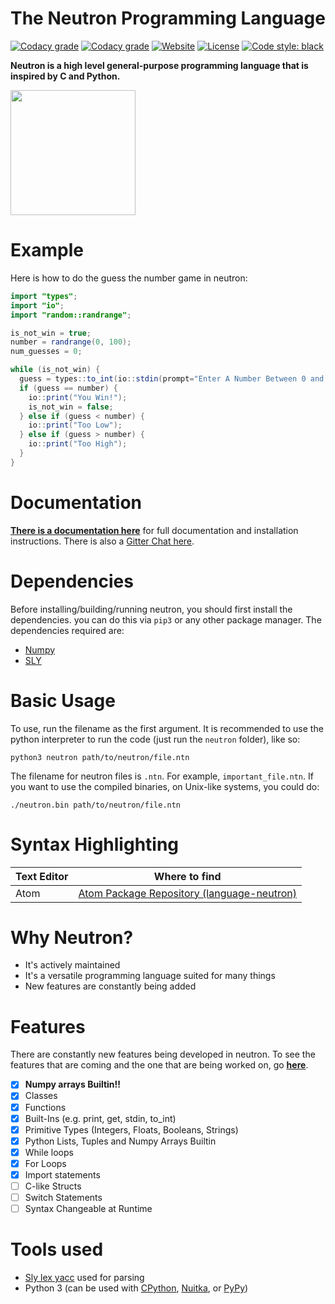 # The Neutron Programming Language

[![Codacy grade](https://img.shields.io/codacy/grade/9bb7d4a628ca4ef1b95dc88a57cb1119.svg?style=for-the-badge)](https://app.codacy.com/project/MonliH/neutron/dashboard)
[![Codacy grade](https://img.shields.io/travis/the-neutron-foundation/neutron-language.svg?style=for-the-badge)](https://travis-ci.org/the-neutron-foundation/neutron-language)
[![Website](https://img.shields.io/badge/website-here-blue.svg?style=for-the-badge
)](https://the-neutron-foundation.github.io/)
[![License](https://img.shields.io/badge/license-GPL%203.0-blue.svg?style=for-the-badge)](https://www.gnu.org/licenses/gpl-3.0.en.html)
[![Code style: black](https://img.shields.io/badge/code%20style-black-000000.svg?style=for-the-badge)](https://github.com/python/black)

**Neutron is a high level general-purpose programming language that is inspired by C and Python.**

<img src="https://the-neutron-foundation.github.io/_media/logo_transparent.png" width="200">

<!---| ![python](./images/python_np_array.png) | ![neutron](./images/neutron_np_array.png)
|:--:|:--:|
| Numpy array in Python | Numpy array in **Neutron**-->

# Example
Here is how to do the guess the number game in neutron:

```java
import "types";
import "io";
import "random::randrange";

is_not_win = true;
number = randrange(0, 100);
num_guesses = 0;

while (is_not_win) {
  guess = types::to_int(io::stdin(prompt="Enter A Number Between 0 and 100: "));
  if (guess == number) {
    io::print("You Win!");
    is_not_win = false;
  } else if (guess < number) {
    io::print("Too Low");
  } else if (guess > number) {
    io::print("Too High");
  }
}
```

# Documentation
**[There is a documentation here](https://the-neutron-foundation.github.io/)** for full documentation and installation instructions. There is also a [Gitter Chat here](https://gitter.im/The-Neutron-Foundation).

# Dependencies
Before installing/building/running neutron, you should first install the dependencies. you can do this via `pip3` or any other package manager. The dependencies required are:

* [Numpy](https://www.numpy.org/)
* [SLY](https://github.com/dabeaz/sly)

# Basic Usage
To use, run the filename as the first argument. It is recommended to use the python interpreter to run the code (just run the `neutron` folder), like so:

```
python3 neutron path/to/neutron/file.ntn
```

The filename for neutron files is `.ntn`. For example, `important_file.ntn`. If you want to use the compiled binaries, on Unix-like systems, you could do:

```
./neutron.bin path/to/neutron/file.ntn
```

# Syntax Highlighting
Text Editor | Where to find
--- | ---
Atom | [Atom Package Repository (language-neutron)](https://atom.io/packages/language-neutron)

# Why Neutron?
- It's actively maintained
- It's a versatile programming language suited for many things
- New features are constantly being added

# Features
There are constantly new features being developed in neutron. To see the features that are coming and the one that are being worked on, go [**here**](https://github.com/orgs/the-neutron-foundation/projects).
- [x] **Numpy  arrays Builtin!!**
- [x] Classes
- [x] Functions
- [x] Built-Ins (e.g. print, get, stdin, to_int)
- [x] Primitive Types (Integers, Floats, Booleans, Strings)
- [x] Python Lists, Tuples and Numpy Arrays Builtin
- [x] While loops
- [x] For Loops
- [x] Import statements
- [ ] C-like Structs
- [ ] Switch Statements
- [ ] Syntax Changeable at Runtime

# Tools used
- [Sly lex yacc](https://github.com/dabeaz/sly) used for parsing
- Python 3 (can be used with [CPython](https://www.python.org/downloads/), [Nuitka](https://nuitka.net/pages/overview.html>), or [PyPy](https://pypy.org/))

